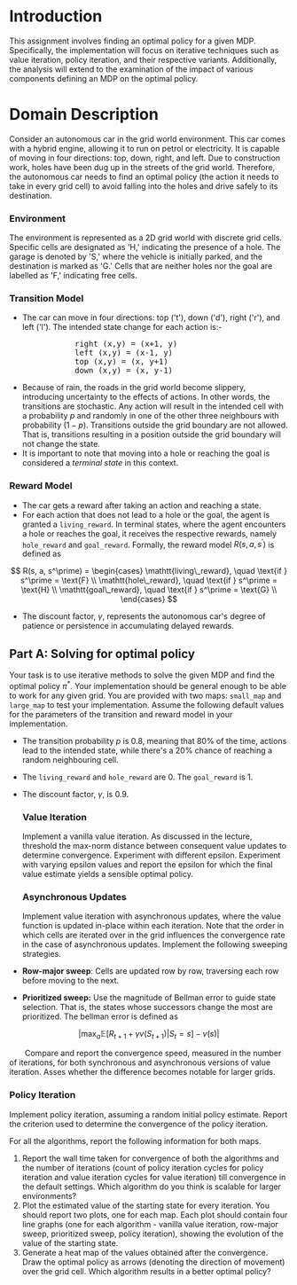 # Introduction

This assignment involves finding an optimal policy for a given MDP.  Specifically, the implementation will focus on iterative techniques such as value iteration, policy iteration, and their respective variants. Additionally, the analysis will extend to the examination of the impact of various components defining an MDP on the optimal policy. 

# Domain Description

Consider an autonomous car in the grid world environment. This car comes with a hybrid engine, allowing it to run on petrol or electricity. It is capable of moving in four directions: top, down, right, and left. Due to construction work, holes have been dug up in the streets of the grid world. Therefore, the autonomous car needs to find an optimal policy (the action it needs to take in every grid cell) to avoid falling into the holes and drive safely to its destination.

### Environment

The environment is represented as a 2D grid world with discrete grid cells. Specific cells are designated as 'H,' indicating the presence of a hole. The garage is denoted by 'S,' where the vehicle is initially parked, and the destination is marked as 'G.' Cells that are neither holes nor the goal are labelled as 'F,' indicating free cells.

### Transition Model

- The car can move in four directions: top ('t'), down ('d'), right ('r'), and left ('l'). The intended state change for each action is:-

<pre>
              right (x,y) = (x+1, y)
              left (x,y) = (x-1, y)
              top (x,y) = (x, y+1)
              down (x,y) = (x, y-1)
</pre>

- Because of rain, the roads in the grid world become slippery, introducing uncertainty to the effects of actions. In other words, the transitions are stochastic. Any action will result in the intended cell with a probability $p$  and randomly in one of the other three neighbours with probability $(1-p)$. Transitions outside the grid boundary are not allowed.  That is, transitions resulting in a position outside the grid boundary will not change the state.
- It is important to note that moving into a hole or reaching the goal is considered a *terminal state* in this context.

### Reward Model

- The car gets a reward after taking an action and reaching a state.
- For each action that does not lead to a hole or the goal, the agent is granted a `living_reward`. In terminal states, where the agent encounters a hole or reaches the goal, it receives the respective rewards, namely `hole_reward` and `goal_reward`.  Formally, the reward model $R(s, a, s^\prime)$  is defined as

$$
R(s, a, s^\prime) = \begin{cases}
\mathtt{living\_reward}, \quad \text{if } s^\prime = \text{F} \\
\mathtt{hole\_reward}, \quad \text{if } s^\prime = \text{H} \\
\mathtt{goal\_reward}, \quad \text{if } s^\prime = \text{G} \\
\end{cases}
$$

- The discount factor, $\gamma$, represents the autonomous car's degree of patience or persistence in accumulating delayed rewards.

## Part A: Solving for optimal policy

Your task is to use iterative methods to solve the given MDP and find the optimal policy $\pi^*$. Your implementation should be general enough to be able to work for any given grid.  You are provided with two maps: `small_map` and `large_map` to test your implementation. Assume the following default values for the parameters of the transition and reward model in your implementation. 

- The transition probability $p$  is 0.8, meaning that 80% of the time, actions lead to the intended state, while there's a 20% chance of reaching a random neighbouring cell.
- The `living_reward` and `hole_reward` are 0. The `goal_reward` is 1.
- The discount factor, $\gamma$, is 0.9.
    
  ### Value Iteration
    
    Implement a vanilla value iteration. As discussed in the lecture, threshold the max-norm distance between consequent value updates to determine convergence. Experiment with different epsilon. Experiment with varying epsilon values and report the epsilon for which the final value estimate yields a sensible optimal policy.

  ### Asynchronous Updates

    Implement value iteration with asynchronous updates, where the value function is updated in-place within each iteration.  Note that the order in which cells are iterated over in the grid influences the convergence rate in the case of asynchronous updates. Implement the following sweeping strategies.

- **Row-major sweep**: Cells are updated row by row, traversing each row before moving to the next.
- **Prioritized sweep:**  Use the magnitude of Bellman error to guide state selection. That is, the states whose successors change the most are prioritized.  The bellman error is defined as
    
$$
\Big| \max_a \mathbb{E}[R_{t+1} + \gamma v(S_{t+1}) | S_t =s] - v(s)\Big |
$$
    

&emsp;&emsp;Compare and report the convergence speed, measured in the number of iterations, for both synchronous and asynchronous versions of value iteration. Asses whether the difference becomes notable for larger grids.

### Policy Iteration

Implement policy iteration, assuming a random initial policy estimate. Report the criterion used to determine the convergence of the policy iteration. 

For all the algorithms, report the following information for both maps. 

1. Report the wall time taken for convergence of both the algorithms and the number of iterations (count of policy iteration cycles for policy iteration and value iteration cycles for value iteration) till convergence in the default settings. Which algorithm do you think is scalable for larger environments?
2. Plot the estimated value of the starting state for every iteration. You should report two plots, one for each map. Each plot should contain four line graphs (one for each algorithm - vanilla value iteration, row-major sweep, prioritized sweep, policy iteration), showing the evolution of the value of the starting state. 
3. Generate a heat map of the values obtained after the convergence. Draw the optimal policy as arrows (denoting the direction of movement) over the grid cell. Which algorithm results in a better optimal policy?
